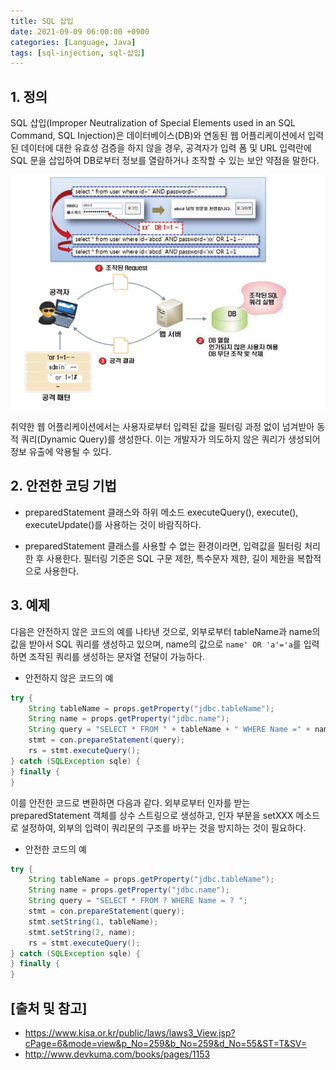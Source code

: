 ```yaml
---
title: SQL 삽입
date: 2021-09-09 06:00:00 +0900
categories: [Language, Java]
tags: [sql-injection, sql-삽입]
---
```


## 1. 정의
SQL 삽입(Improper Neutralization of Special Elements used in an SQL Command, SQL Injection)은 데이터베이스(DB)와 연동된 웹 어플리케이션에서 입력된 데이터에 대한 유효성 검증을 하지 않을 경우, 공격자가 입력 폼 및 URL 입력란에 SQL 문을 삽입하여 DB로부터 정보를 열람하거나 조작할 수 있는 보안 약점을 말한다.

![sql-injection](/assets/img/2021-09-09-sql-injection/sql-injection.png)

취약한 웹 어플리케이션에서는 사용자로부터 입력된 값을 필터링 과정 없이 넘겨받아 동적 쿼리(Dynamic Query)를 생성한다. 이는 개발자가 의도하지 않은 쿼리가 생성되어 정보 유출에 악용될 수 있다.

## 2. 안전한 코딩 기법

* preparedStatement 클래스와 하위 메소드 executeQuery(), execute(), executeUpdate()를 사용하는 것이 바람직하다.

* preparedStatement 클래스를 사용할 수 없는 환경이라면, 입력값을 필터링 처리한 후 사용한다. 필터링 기준은 SQL 구문 제한, 특수문자 제한, 길이 제한을 복합적으로 사용한다.

## 3. 예제
다음은 안전하지 않은 코드의 예를 나타낸 것으로, 외부로부터 tableName과 name의 값을 받아서 SQL 쿼리를 생성하고 있으며, name의 값으로 ```name' OR 'a'='a```를 입력하면 조작된 쿼리를 생성하는 문자열 전달이 가능하다.

* 안전하지 않은 코드의 예

```java
try {
    String tableName = props.getProperty("jdbc.tableName");
    String name = props.getProperty("jdbc.name");
    String query = "SELECT * FROM " + tableName + " WHERE Name =" + name;
    stmt = con.prepareStatement(query);
    rs = stmt.executeQuery();
} catch (SQLException sqle) {
} finally {
}
```

이를 안전한 코드로 변환하면 다음과 같다. 외부로부터 인자를 받는 preparedStatement 객체를 상수 스트링으로 생성하고, 인자 부분을 setXXX 메소드로 설정하여, 외부의 입력이 쿼리문의 구조를 바꾸는 것을 방지하는 것이 필요하다.

* 안전한 코드의 예

```java
try {
    String tableName = props.getProperty("jdbc.tableName");
    String name = props.getProperty("jdbc.name");
    String query = "SELECT * FROM ? WHERE Name = ? ";
    stmt = con.prepareStatement(query);
    stmt.setString(1, tableName);
    stmt.setString(2, name);
    rs = stmt.executeQuery();
} catch (SQLException sqle) {
} finally {
}
```

## [출처 및 참고]
* <https://www.kisa.or.kr/public/laws/laws3_View.jsp?cPage=6&mode=view&p_No=259&b_No=259&d_No=55&ST=T&SV=>
* <http://www.devkuma.com/books/pages/1153>

